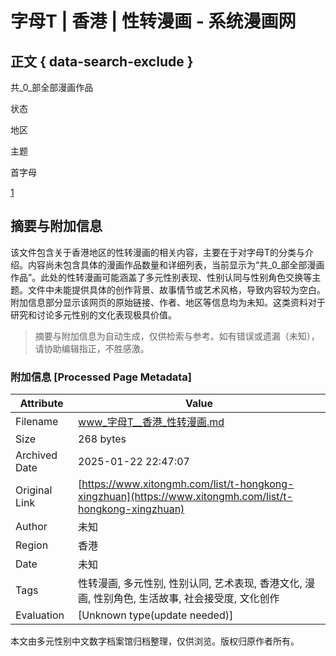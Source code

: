 # 字母T | 香港 | 性转漫画 - 系统漫画网

## 正文 { data-search-exclude }


共_0_部全部漫画作品

状态

地区

主题

首字母

[1](https://www.xitongmh.com/list/t-hongkong-xingzhuan?page=1 "第1页")
<!-- tcd_original_link https://www.xitongmh.com/list/t-hongkong-xingzhuan -->


## 摘要与附加信息

<!-- tcd_abstract -->
该文件包含关于香港地区的性转漫画的相关内容，主要在于对字母T的分类与介绍。内容尚未包含具体的漫画作品数量和详细列表，当前显示为“共_0_部全部漫画作品”。此处的性转漫画可能涵盖了多元性别表现、性别认同与性别角色交换等主题。文件中未能提供具体的创作背景、故事情节或艺术风格，导致内容较为空白。附加信息部分显示该网页的原始链接、作者、地区等信息均为未知。这类资料对于研究和讨论多元性别的文化表现极具价值。
<!-- tcd_abstract_end -->

> 摘要与附加信息为自动生成，仅供检索与参考。如有错误或遗漏（未知），请协助编辑指正，不胜感激。

### 附加信息 [Processed Page Metadata]

| Attribute       | Value                                  |
|-----------------|----------------------------------------|
| Filename        | www_字母T__香港_性转漫画.md                             |
| Size            | 268 bytes                           |
| Archived Date   | 2025-01-22 22:47:07                             |
| Original Link   | [https://www.xitongmh.com/list/t-hongkong-xingzhuan](https://www.xitongmh.com/list/t-hongkong-xingzhuan)                       |
| Author          | 未知                               |
| Region          | 香港                               |
| Date            | 未知                                 |
| Tags            | 性转漫画, 多元性别, 性别认同, 艺术表现, 香港文化, 漫画, 性别角色, 生活故事, 社会接受度, 文化创作                                 |
| Evaluation            | [Unknown type(update needed)]                                 |
<!-- tcd_table_end -->

本文由多元性别中文数字档案馆归档整理，仅供浏览。版权归原作者所有。
